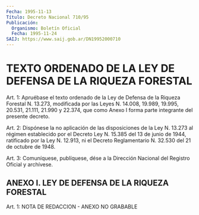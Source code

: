 ```yaml
---
Fecha: 1995-11-13
Título: Decreto Nacional 710/95
Publicación:
  Organismo: Boletín Oficial
  Fecha: 1995-11-24
SAIJ: https://www.saij.gob.ar/DN19952000710
---
```

# TEXTO ORDENADO DE LA LEY DE DEFENSA DE LA RIQUEZA FORESTAL

<a id="1"></a>
Art. 1: Apruébase el texto ordenado de la Ley de Defensa de la Riqueza  Forestal N. 13.273, modificada por las Leyes N. 14.008, 19.989, 19.995,  20.531, 21.111, 21.990 y 22.374, que como  Anexo I forma parte integrante del presente decreto.

<a id="2"></a>
Art. 2: Dispónese  la no aplicación de las disposiciones de la Ley N. 13.273 al régimen establecido  por el Decreto Ley N. 15.385 del 13 de junio de 1944, ratificado  por  la  Ley N. 12.913, ni el  Decreto Reglamentario N. 32.530 del 21 de octubre de 1948.

<a id="3"></a>
Art. 3: Comuníquese, publíquese, dése a  la Dirección Nacional del Registro Oficial y archívese.

## ANEXO I. LEY DE DEFENSA DE LA RIQUEZA FORESTAL

<a id="1"></a>
Art. 1: NOTA DE REDACCION - ANEXO NO GRABABLE